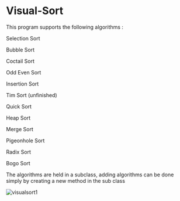 # Visual-Sort
This program supports the following algorithms :

Selection Sort

Bubble Sort

Coctail Sort

Odd Even Sort

Insertion Sort

Tim Sort (unfinished)

Quick Sort

Heap Sort

Merge Sort

Pigeonhole Sort

Radix Sort

Bogo Sort

The algorithms are held in a subclass, adding algorithms can be done simply by creating a new method in the sub class


![visualsort1](https://user-images.githubusercontent.com/36581610/38583266-791dbaf2-3ce0-11e8-8b76-b27f30c56202.PNG)

